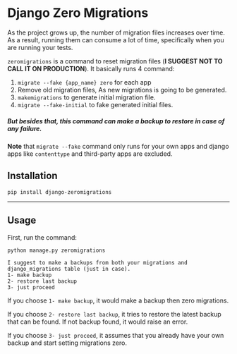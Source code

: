 # Django Zero Migrations
As the project grows up, the number of migration files increases over time.
As a result, running them can consume a lot of time, specifically when you are running your tests.

`zeromigrations` is a command to reset migration files (**I SUGGEST NOT TO CALL IT ON PRODUCTION**).
It basically runs 4 command:

1. `migrate --fake {app_name} zero` for each app
2. Remove old migration files, As new migrations is going to be generated.
3. `makemigrations` to generate initial migration file.
4. `migrate --fake-initial` to fake generated initial files.

##### But besides that, this command can make a _backup_ to _restore_ in case of any failure.

**Note** that `migrate --fake` command only runs for your own apps and django apps like `contenttype` and third-party apps are excluded. 

## Installation
```shell
pip install django-zeromigrations
```

-----
## Usage
First, run the command:
```shell
python manage.py zeromigrations

I suggest to make a backups from both your migrations and django_migrations table (just in case).
1- make backup
2- restore last backup
3- just proceed
```
If you choose `1- make backup`, it would make a backup then zero migrations.

If you choose `2- restore last backup`, it tries to restore the latest backup that can be found. If not backup found,
it would raise an error.

If you choose `3- just proceed`, it assumes that you already have your own backup and start setting migrations zero.
